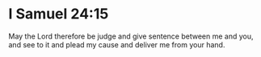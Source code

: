 # I Samuel 24:15

May the Lord therefore be judge and give sentence between me and you, and see to it and plead my cause and deliver me from your hand.
